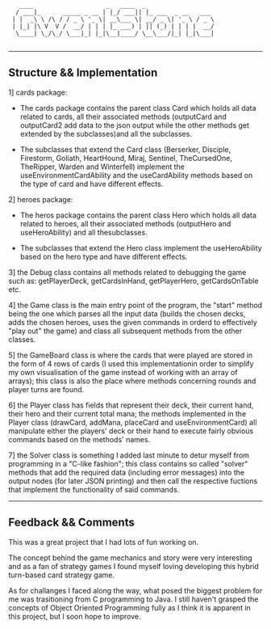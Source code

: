 ````
   ____                    _   ____  _                   
  / ___|_      _____ _ __ | |_/ ___|| |_ ___  _ __   ___ 
 | |  _\ \ /\ / / _ \ '_ \| __\___ \| __/ _ \| '_ \ / _ \
 | |_| |\ V  V /  __/ | | | |_ ___) | || (_) | | | |  __/
  \____| \_/\_/ \___|_| |_|\__|____/ \__\___/|_| |_|\___|
  
````
----------------------------------------------------------------
Structure && Implementation 
----------------------------------------------------------------
1] cards package:
 - The cards package contains the parent class Card which holds
all data related to cards, all their associated methods
(outputCard and outputCard2 add data to the json output while
the other methods get extended by the subclasses)and all the
subclasses.

 - The subclasses that extend the Card class (Berserker,
Disciple, Firestorm, Goliath, HeartHound, Miraj, Sentinel,
TheCursedOne, TheRipper, Warden and Winterfell) implement the
useEnvironmentCardAbility and the useCardAbility methods based
on the type of card and have different effects.



2] heroes package:
 - The heros package contains the parent class Hero which holds
all data related to heroes, all their associated methods
(outputHero and useHeroAbility) and all thesubclasses.

 - The subclasses that extend the Hero class implement the
useHeroAbility based on the hero type and have different
effects.



3] the Debug class contains all methods related to debugging
the game such as: getPlayerDeck, getCardsInHand, getPlayerHero,
getCardsOnTable etc.



4] the Game class is the main entry point of the program,
the "start" method being the one which parses all the input data
(builds the chosen decks, adds the chosen heroes, uses the given
commands in orderd to effectively "play out" the game) and class
all subsequent methods from the other classes.



5] the GameBoard class is where the cards that were played are
stored in the form of 4 rows of cards (I used this
implementationin order to simplify my own visualisation of the
game instead of working with an array of arrays); this class is
also the place where methods concerning rounds and player turns
are found.



6] the Player class has fields that represent their deck, their
current hand, their hero and their current total mana; the 
methods implemented in the Player class (drawCard, addMana,
placeCard and useEnvironmentCard) all manipulate either the
players' deck or their hand to execute fairly obvious commands
based on the methods' names.



7] the Solver class is something I added last minute to detur
myself from programming in a "C-like fashion"; this class
contains so called "solver" methods that add the required data
(including error messages) into the output nodes (for later
JSON printing) and then call the respective fuctions that
implement the functionality of said commands.

----------------------------------------------------------------
Feedback && Comments
----------------------------------------------------------------
This was a great project that I had lots of fun working on.

The concept behind the game mechanics and story were very
interesting and as a fan of strategy games I found myself loving
developing this hybrid turn-based card strategy game.

As for challanges I faced along the way, what posed the biggest
problem for me was trasitioning from C programming to Java.
I still haven't grasped the concepts of Object Oriented
Programming fully as I think it is apparent in this project, but
I soon hope to improve. 
